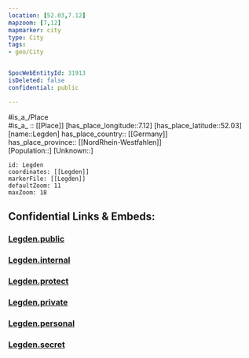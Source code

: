 ```yaml
---
location: [52.03,7.12] 
mapzoom: [7,12] 
mapmarker: city 
type: City
tags:
- geo/City


SpocWebEntityId: 31913
isDeleted: false
confidential: public

---
```

#is_a_/Place  
#is_a_ :: [[Place]] 
[has_place_longitude::7.12] 
[has_place_latitude::52.03] 
[name::Legden] 
has_place_country:: [[Germany]]  
has_place_province:: [[NordRhein-Westfahlen]]  
[Population::] 
[Unknown::] 


```leaflet
id: Legden
coordinates: [[Legden]] 
markerFile: [[Legden]] 
defaultZoom: 11 
maxZoom: 18
```


## Confidential Links & Embeds: 

### [Legden.public](/_public/\Earth\Continent\Europe\Europe~Central\Germany\Germany~West\Nordrhein-Westfalen\counties~NW\Borken\cities~BorkenLegden.public.md) 

### [Legden.internal](/_internal/\Earth\Continent\Europe\Europe~Central\Germany\Germany~West\Nordrhein-Westfalen\counties~NW\Borken\cities~BorkenLegden.internal.md) 

### [Legden.protect](/_protect/\Earth\Continent\Europe\Europe~Central\Germany\Germany~West\Nordrhein-Westfalen\counties~NW\Borken\cities~BorkenLegden.protect.md) 

### [Legden.private](/_private/\Earth\Continent\Europe\Europe~Central\Germany\Germany~West\Nordrhein-Westfalen\counties~NW\Borken\cities~BorkenLegden.private.md) 

### [Legden.personal](/_personal/\Earth\Continent\Europe\Europe~Central\Germany\Germany~West\Nordrhein-Westfalen\counties~NW\Borken\cities~BorkenLegden.personal.md) 

### [Legden.secret](/_secret/\Earth\Continent\Europe\Europe~Central\Germany\Germany~West\Nordrhein-Westfalen\counties~NW\Borken\cities~BorkenLegden.secret.md)

